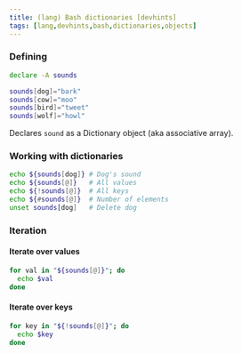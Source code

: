 ```yaml
---
title: (lang) Bash dictionaries [devhints]
tags: [lang,devhints,bash,dictionaries,objects]
---
```


### Defining

```sh
declare -A sounds
```

```sh
sounds[dog]="bark"
sounds[cow]="moo"
sounds[bird]="tweet"
sounds[wolf]="howl"
```

Declares `sound` as a Dictionary object (aka associative array).

### Working with dictionaries

```sh
echo ${sounds[dog]} # Dog's sound
echo ${sounds[@]}   # All values
echo ${!sounds[@]}  # All keys
echo ${#sounds[@]}  # Number of elements
unset sounds[dog]   # Delete dog
```

### Iteration

#### Iterate over values

```sh
for val in "${sounds[@]}"; do
  echo $val
done
```

#### Iterate over keys

```sh
for key in "${!sounds[@]}"; do
  echo $key
done
```
